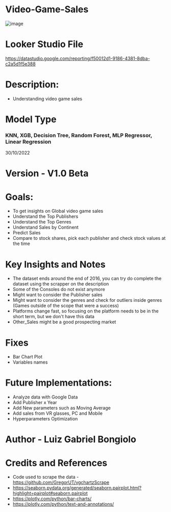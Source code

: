 # Video-Game-Sales
![image](https://user-images.githubusercontent.com/26913367/200947233-4f2a2f31-3507-4cb2-be49-5551b85cc0aa.png)

# Looker Studio File 
https://datastudio.google.com/reporting/f50012d1-9186-4381-8dba-c2a5d1f5e388


# Description:
- Understanding video game sales 

# Model Type 
### KNN, XGB, Decision Tree, Random Forest, MLP Regressor, Linear Regression
30/10/2022

# Version - V1.0 Beta


# Goals:
- To get insights on Global video game sales
- Understand the Top Publishers
- Understand the Top Genres
- Understand Sales by Continent 
- Predict Sales 
- Compare to stock shares, pick each publisher and check stock values at the time 



# Key Insights and Notes
- The dataset ends around the end of 2016, you can try do complete the dataset using the scrapper on the description 
- Some of the Consoles do not exist anymore
- Might want to consider the Publisher sales 
- Might want to consider the genres and check for outliers inside genres (Games outside of the scope that were a success)
- Platforms change fast, so focusing on the platform needs to be in the short term, but we don't have this data 
- Other_Sales might be a good prospecting market 


# Fixes
- Bar Chart Plot
- Variables names 


# Future Implementations: 
- Analyze data with Google Data 
- Add Publisher x Year
- Add New parameters such as Moving Average
- Add sales from VR glasses, PC and Mobile 
- Hyperparameters Optimization 


# Author - Luiz Gabriel Bongiolo

# Credits and References 
- Code used to scrape the data - https://github.com/GregorUT/vgchartzScrape
- https://seaborn.pydata.org/generated/seaborn.pairplot.html?highlight=pairplot#seaborn.pairplot
- https://plotly.com/python/bar-charts/
- https://plotly.com/python/text-and-annotations/

